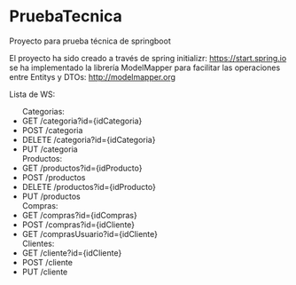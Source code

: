 # PruebaTecnica
Proyecto para prueba técnica de springboot

El proyecto ha sido creado a través de spring initializr: https://start.spring.io
se ha implementado la librería ModelMapper para facilitar las operaciones entre Entitys y DTOs: http://modelmapper.org

Lista de WS:
<ul>
  Categorias:
    <li>GET /categoria?id={idCategoria} </li>
    <li>POST /categoria </li>
    <li>DELETE /categoria?id={idCategoria} </li>
    <li>PUT /categoria </li>
  Productos:
    <li>GET /productos?id={idProducto}</li>
    <li>POST /productos</li>
    <li>DELETE /productos?id={idProducto}</li>
    <li>PUT /productos</li>
  Compras:
    <li>GET /compras?id={idCompras}</li>
    <li>POST /compras?id={idCliente}</li>
    <li>GET /comprasUsuario?id={idCliente}</li>
   Clientes:
    <li>GET /cliente?id={idCliente}</li>
    <li>POST /cliente</li>
    <li>PUT /cliente</li>
</ul>
